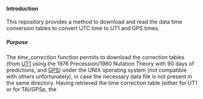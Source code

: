 #### Introduction
This repository provides a method to download and read the data time conversion tables to convert UTC time to UT1 and GPS times.

##### Purpose
The _time_correction_ function permits to download the correction tables (from [UT1](https://maia.usno.navy.mil/products/daily.htm) using the 1976 Precession/1980 Nutation Theory with 90 days of predictions, and [GPS](https://maia.usno.navy.mil/products/leap-second)) under the UNIX operating system (not compatible with others unfortunately), in case the necessary data file is not present in the same directory. Having retrieved the time correction table (either for UT1 or for TAI/GPSp, the 


